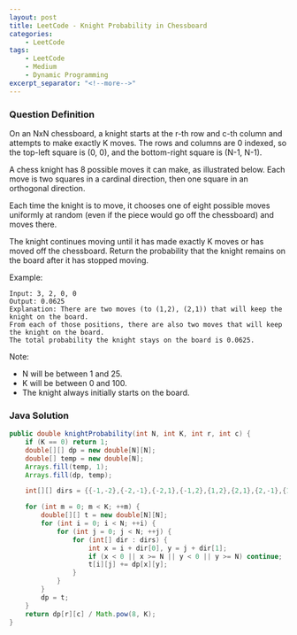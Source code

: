 ```yaml
---
layout: post
title: LeetCode - Knight Probability in Chessboard
categories:
    - LeetCode
tags:
    - LeetCode
    - Medium
    - Dynamic Programming
excerpt_separator: "<!--more-->"
---
```


### Question Definition
On an NxN chessboard, a knight starts at the r-th row and c-th column and attempts to make exactly K moves. The rows and columns are 0 indexed, so the top-left square is (0, 0), and the bottom-right square is (N-1, N-1).

A chess knight has 8 possible moves it can make, as illustrated below. Each move is two squares in a cardinal direction, then one square in an orthogonal direction.


Each time the knight is to move, it chooses one of eight possible moves uniformly at random (even if the piece would go off the chessboard) and moves there.

The knight continues moving until it has made exactly K moves or has moved off the chessboard. Return the probability that the knight remains on the board after it has stopped moving.

Example:
```
Input: 3, 2, 0, 0
Output: 0.0625
Explanation: There are two moves (to (1,2), (2,1)) that will keep the knight on the board.
From each of those positions, there are also two moves that will keep the knight on the board.
The total probability the knight stays on the board is 0.0625.
```
Note:
* N will be between 1 and 25.
* K will be between 0 and 100.
* The knight always initially starts on the board.
### Java Solution
```java
public double knightProbability(int N, int K, int r, int c) {
    if (K == 0) return 1;
    double[][] dp = new double[N][N];
    double[] temp = new double[N];
    Arrays.fill(temp, 1);
    Arrays.fill(dp, temp);

    int[][] dirs = {{-1,-2},{-2,-1},{-2,1},{-1,2},{1,2},{2,1},{2,-1},{1,-2}};

    for (int m = 0; m < K; ++m) {
        double[][] t = new double[N][N];
        for (int i = 0; i < N; ++i) {
            for (int j = 0; j < N; ++j) {
                for (int[] dir : dirs) {
                    int x = i + dir[0], y = j + dir[1];
                    if (x < 0 || x >= N || y < 0 || y >= N) continue;
                    t[i][j] += dp[x][y];
                }
            }
        }
        dp = t;
    }
    return dp[r][c] / Math.pow(8, K);
}
```